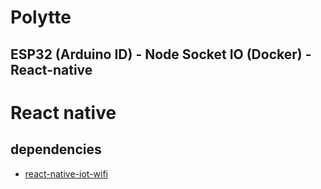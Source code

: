 # Polytte
## ESP32 (Arduino ID) - Node Socket IO (Docker) - React-native

# React native
## dependencies
- [react-native-iot-wifi](https://www.npmjs.com/package/react-native-iot-wifi)

